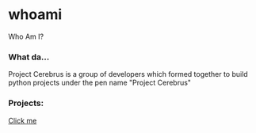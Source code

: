 # whoami
Who Am I?

### What da...
Project Cerebrus is a group of developers which formed together to build python projects under the pen name "Project Cerebrus"

### Projects:
[Click me](https://discord.com/api/oauth2/authorize?client_id=829241822278058025&permissions=8&scope=bot%20applications.commands)

